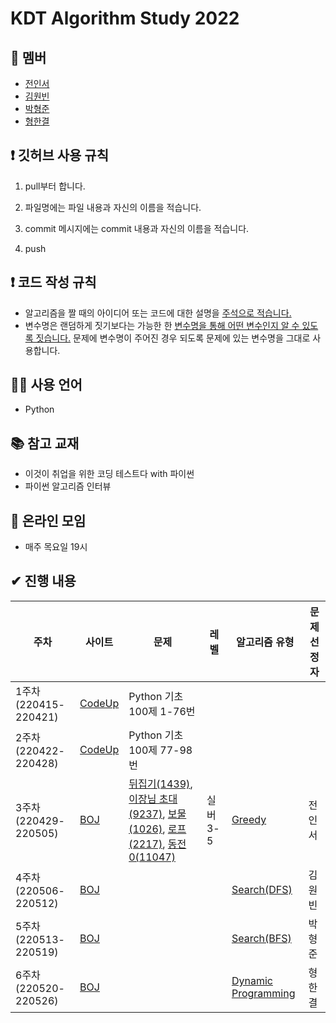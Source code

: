 # KDT Algorithm Study 2022



## 👤 멤버

- [전인서](https://github.com/eveinseojeon)
- [김원빈](https://github.com/BaeJjangE)
- [박형준](https://github.com/PHJoon)
- [형한결](https://github.com/hankaul)



## ❗ 깃허브 사용 규칙

1. pull부터 합니다.

2. 파일명에는 파일 내용과 자신의 이름을 적습니다.
3. commit 메시지에는 commit 내용과 자신의 이름을 적습니다.
4. push



## ❗ 코드 작성 규칙

- 알고리즘을 짤 때의 아이디어 또는 코드에 대한 설명을 <u>주석으로 적습니다.</u>
- 변수명은 랜덤하게 짓기보다는 가능한 한 <u>변수명을 통해 어떤 변수인지 알 수 있도록 짓습니다.</u> 문제에 변수명이 주어진 경우 되도록 문제에 있는 변수명을 그대로 사용합니다.



## 🧑‍💻 사용 언어

- Python



## 📚 참고 교재

- 이것이 취업을 위한 코딩 테스트다 with 파이썬
- 파이썬 알고리즘 인터뷰



## 💬 온라인 모임

- 매주 목요일 19시



## ✔ 진행 내용

| 주차                  | 사이트                                | 문제                                                         | 레벨     | 알고리즘 유형                                                | 문제 선정자 |
| --------------------- | ------------------------------------- | ------------------------------------------------------------ | -------- | ------------------------------------------------------------ | ----------- |
| 1주차 (220415-220421) | [CodeUp](https://codeup.kr/index.php) | Python 기초 100제 1-76번                                     |          |                                                              |             |
| 2주차 (220422-220428) | [CodeUp](https://codeup.kr/index.php) | Python 기초 100제 77-98번                                    |          |                                                              |             |
| 3주차 (220429-220505) | [BOJ](https://www.acmicpc.net/)       | [뒤집기(1439)](https://www.acmicpc.net/problem/1439), [이장님 초대(9237)](https://www.acmicpc.net/problem/9237), [보물(1026)](https://www.acmicpc.net/problem/1026), [로프(2217)](https://www.acmicpc.net/problem/2217), [동전 0(11047)](https://www.acmicpc.net/problem/11047) | 실버 3-5 | [Greedy](https://www.acmicpc.net/problem/tag/33)             | 전인서      |
| 4주차 (220506-220512) | [BOJ](https://www.acmicpc.net/)       |                                                              |          | [Search(DFS)](https://www.acmicpc.net/problem/tag/127)       | 김원빈      |
| 5주차 (220513-220519) | [BOJ](https://www.acmicpc.net/)       |                                                              |          | [Search(BFS)](https://www.acmicpc.net/problem/tag/126)       | 박형준      |
| 6주차 (220520-220526) | [BOJ](https://www.acmicpc.net/)       |                                                              |          | [Dynamic Programming](https://www.acmicpc.net/problem/tag/25) | 형한결      |



